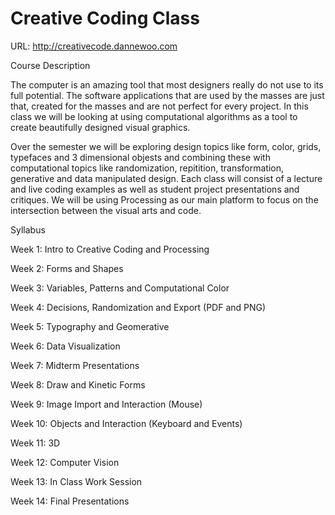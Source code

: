 Creative Coding Class
============

URL: http://creativecode.dannewoo.com

Course Description

The computer is an amazing tool that most designers really do not use to its full potential. The software applications that are used by the masses are just that, created for the masses and are not perfect for every project. In this class we will be looking at using computational algorithms as a tool to create beautifully designed visual graphics.

Over the semester we will be exploring design topics like form, color, grids, typefaces and 3 dimensional objests and combining these with computational topics like randomization, repitition, transformation, generative and data manipulated design. Each class will consist of a lecture and live coding examples as well as student project presentations and critiques. We will be using Processing as our main platform to focus on the intersection between the visual arts and code.

Syllabus

Week 1: Intro to Creative Coding and Processing

Week 2: Forms and Shapes

Week 3: Variables, Patterns and Computational Color

Week 4: Decisions, Randomization and Export (PDF and PNG)

Week 5: Typography and Geomerative

Week 6: Data Visualization

Week 7: Midterm Presentations

Week 8: Draw and Kinetic Forms

Week 9: Image Import and Interaction (Mouse)

Week 10: Objects and Interaction (Keyboard and Events)

Week 11: 3D

Week 12: Computer Vision

Week 13: In Class Work Session

Week 14: Final Presentations
